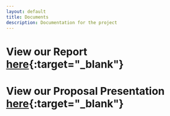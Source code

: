 ```yaml
---
layout: default
title: Documents
description: Documentation for the project
---
```


# View our Report [here](https://docs.google.com/document/d/1qp6o2k6W6Ke8sra_D39jfZd1H_OjlNASSlBekGu2Pc4/edit?usp=sharing){:target="_blank"}

# View our Proposal Presentation [here](https://docs.google.com/presentation/d/1WJfwhL5o8f4s9irOIGFC2aub5qBSDkRH91O1h2-8WdE/edit?usp=sharing){:target="_blank"}
